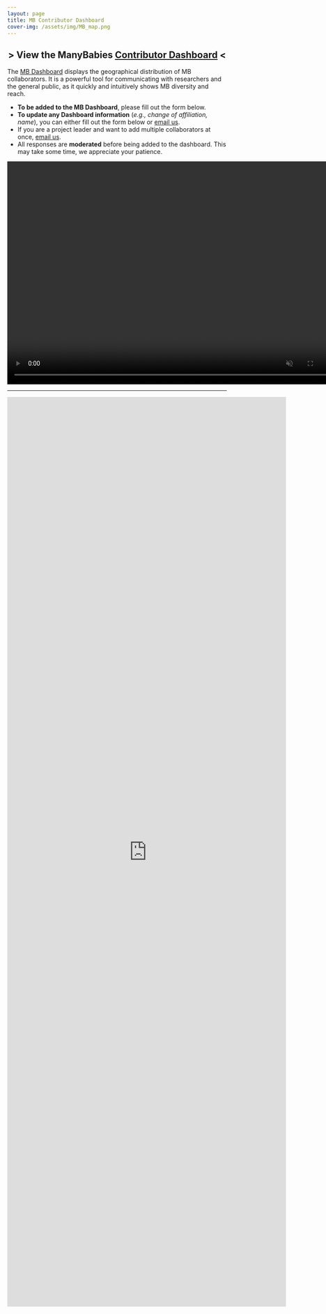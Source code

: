 ```yaml
---
layout: page
title: MB Contributor Dashboard
cover-img: /assets/img/MB_map.png
---
```


<section>
<h2 align="center"> > View the ManyBabies <a href="https://manybabies.shinyapps.io/shiny_mb_map/" target="blank">Contributor Dashboard</a> < </h2>
</section>

The [MB Dashboard](https://manybabies.shinyapps.io/shiny_mb_map/) displays the geographical distribution of MB collaborators. It is a powerful tool for communicating with researchers and the general public, as it quickly and intuitively shows MB diversity and reach.


* **To be added to the MB Dashboard**, please fill out the form below.
* **To update any Dashboard information** (*e.g., change of affiliation, name*), you can either fill out the form below or [email us](mailto:manybabiesconsortium@gmail.com).
* If you are a project leader and want to add multiple collaborators at once, [email us](mailto:manybabiesconsortium@gmail.com).
* All responses are **moderated** before being added to the dashboard. This may take some time, we appreciate your patience.

<video muted autoplay="autoplay" loop="loop" width="768" height="512">
  <a href="https://manybabies.shinyapps.io/shiny_mb_map/" target="blank"><source src="/assets/img/dashboard_overview.mp4" type="video/mp4"></a>  
</video>

***
<iframe src="https://docs.google.com/forms/d/e/1FAIpQLSc8_SKJ0TD0MdRTNsf_f84olEc4MAxSFkA1BtAxDjX-OdlWuw/viewform?embedded=true" width="640" height="2089" frameborder="0" marginheight="0" marginwidth="0">Loading…</iframe>